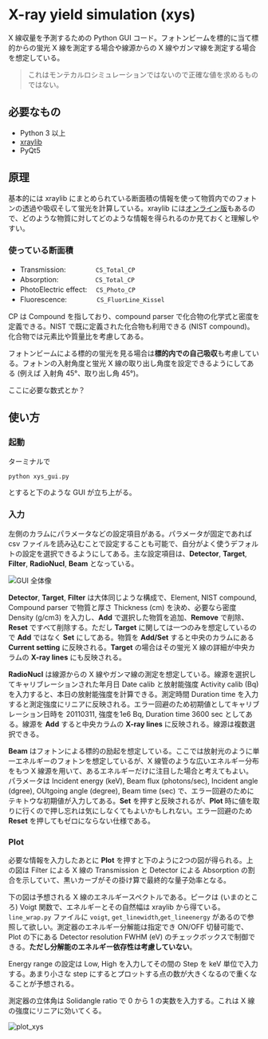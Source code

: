 # X-ray yield simulation (xys)

X 線収量を予測するための Python GUI コード。フォトンビームを標的に当て標的からの蛍光 X 線を測定する場合や線源からの X 線やガンマ線を測定する場合を想定している。
> これはモンテカルロシミュレーションではないので正確な値を求めるものではない。



## 必要なもの

 - Python 3 以上
 - [xraylib](https://github.com/tschoonj/xraylib)
 - PyQt5



## 原理

基本的には xraylib にまとめられている断面積の情報を使って物質内でのフォトンの透過や吸収そして蛍光を計算している。xraylib には[オンライン版](http://lvserver.ugent.be/xraylib-web/)もあるので、どのような物質に対してどのような情報を得られるのか見ておくと理解しやすい。

### 使っている断面積
- Transmission: 　　　　`CS_Total_CP`
- Absorption: 　　　　　`CS_Total_CP`
- PhotoElectric effect: 　`CS_Photo_CP`
- Fluorescence: 　　　　`CS_FluorLine_Kissel`

CP は Compound を指しており、compound parser で化合物の化学式と密度を定義できる。NIST で既に定義された化合物も利用できる (NIST compound)。化合物では元素比や質量比を考慮してある。

フォトンビームによる標的の蛍光を見る場合は**標的内での自己吸収**も考慮している。フォトンの入射角度と蛍光 X 線の取り出し角度を設定できるようにしてある (例えば 入射角 45°、取り出し角 45°)。



ここに必要な数式とか？




## 使い方
### 起動

ターミナルで

`python xys_gui.py`

とすると下のような GUI が立ち上がる。

### 入力

左側のカラムにパラメータなどの設定項目がある。パラメータが固定であれば csv ファイルを読み込むことで設定することも可能で、自分がよく使うデフォルトの設定を選択できるようにしてある。主な設定項目は、**Detector**, **Target**, **Filter**, **RadioNucl**, **Beam** となっている。

![GUI 全体像](https://user-images.githubusercontent.com/10286550/94250985-3caa8300-ff22-11ea-9b36-392d7eb59f59.jpg)



**Detector**, **Target**, **Filter** は大体同じような構成で、Element, NIST compound, Compound parser で物質と厚さ Thickness (cm) を決め、必要なら密度 Density (g/cm3) を入力し、**Add** で選択した物質を追加、**Remove** で削除、**Reset** ですべて削除する。ただし **Target** に関しては一つのみを想定しているので **Add** ではなく **Set** にしてある。物質を **Add/Set** すると中央のカラムにある **Current setting** に反映される。**Target** の場合はその蛍光 X 線の詳細が中央カラムの **X-ray lines** にも反映される。



**RadioNucl** は線源からの X 線やガンマ線の測定を想定している。線源を選択してキャリブレーションされた年月日 Date calib と放射能強度 Activity calib (Bq) を入力すると、本日の放射能強度を計算できる。測定時間 Duration time を入力すると測定強度にリニアに反映される。エラー回避のため初期値としてキャリブレーション日時を 20110311, 強度を1e6 Bq, Duration time 3600 sec としてある。線源を **Add** すると中央カラムの **X-ray lines** に反映される。線源は複数選択できる。



**Beam** はフォトンによる標的の励起を想定している。ここでは放射光のように単一エネルギーのフォトンを想定しているが、X 線管のような広いエネルギー分布をもつ X 線源を用いて、あるエネルギーだけに注目した場合と考えてもよい。パラメータは Incident energy (keV), Beam flux (photons/sec), Incident angle (dgree), OUtgoing angle (degree), Beam time (sec) で、エラー回避のためにテキトウな初期値が入力してある。**Set** を押すと反映されるが、**Plot** 時に値を取りに行くので押し忘れは気にしなくてもよいかもしれない。エラー回避のため**Reset** を押してもゼロにならない仕様である。



### Plot

必要な情報を入力したあとに **Plot** を押すと下のように2つの図が得られる。上の図は Filter による X 線の Transmission と Detector による Absorption の割合を示していて、黒いカーブがその掛け算で最終的な量子効率となる。

下の図は予想される X 線のエネルギースペクトルである。ピークは (いまのところ) Voigt 関数で、エネルギーとその自然幅は xraylib から得ている。`line_wrap.py` ファイルに `voigt`, `get_linewidth`,`get_lineenergy` があるので参照して欲しい。測定器のエネルギー分解能は指定でき ON/OFF 切替可能で、Plot の下にある Detector resolution FWHM (eV) のチェックボックスで制御できる。**ただし分解能のエネルギー依存性は考慮していない**。

Energy range の設定は Low, High を入力してその間の Step を keV 単位で入力する。あまり小さな step にするとプロットする点の数が大きくなるので重くなることが予想される。

測定器の立体角は Solidangle ratio で 0 から 1 の実数を入力する。これは X 線の強度にリニアに効いてくる。

![plot_xys](https://user-images.githubusercontent.com/10286550/94258180-bf384000-ff2c-11ea-9386-c19a647b15d3.jpg)



